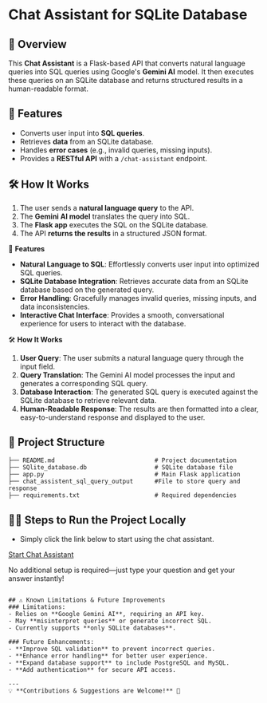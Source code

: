 # Chat Assistant for SQLite Database

## 📌 Overview
This **Chat Assistant** is a Flask-based API that converts natural language queries into SQL queries using Google's **Gemini AI** model. It then executes these queries on an SQLite database and returns structured results in a human-readable format.

## 🚀 Features
- Converts user input into **SQL queries**.
- Retrieves **data** from an SQLite database.
- Handles **error cases** (e.g., invalid queries, missing inputs).
- Provides a **RESTful API** with a `/chat-assistant` endpoint.

## 🛠️ How It Works
1. The user sends a **natural language query** to the API.
2. The **Gemini AI model** translates the query into SQL.
3. The **Flask app** executes the SQL on the SQLite database.
4. The API **returns the results** in a structured JSON format.

🚀 **Features**
- **Natural Language to SQL**: Effortlessly converts user input into optimized SQL queries.
- **SQLite Database Integration**: Retrieves accurate data from an SQLite database based on the generated query.
- **Error Handling**: Gracefully manages invalid queries, missing inputs, and data inconsistencies.
- **Interactive Chat Interface**: Provides a smooth, conversational experience for users to interact with the database.

🛠️ **How It Works**
1. **User Query**: The user submits a natural language query through the input field.
2. **Query Translation**: The Gemini AI model processes the input and generates a corresponding SQL query.
3. **Database Interaction**: The generated SQL query is executed against the SQLite database to retrieve relevant data.
4. **Human-Readable Response**: The results are then formatted into a clear, easy-to-understand response and displayed to the user.



## 📂 Project Structure
```
├── README.md                            # Project documentation
├── SQlite_database.db                   # SQLite database file
├── app.py                               # Main Flask application
├── chat_assistent_sql_query_output      #File to store query and response
├── requirements.txt                     # Required dependencies
```

## 🏃‍♂️ Steps to Run the Project Locally

- Simply click the link below to start using the chat assistant.

[Start Chat Assistant](https://app-chatassistant-hxudf2djuweh7oxrtvybun.streamlit.app/)

No additional setup is required—just type your question and get your answer instantly!
```

## ⚠️ Known Limitations & Future Improvements
### Limitations:
- Relies on **Google Gemini AI**, requiring an API key.
- May **misinterpret queries** or generate incorrect SQL.
- Currently supports **only SQLite databases**.

### Future Enhancements:
- **Improve SQL validation** to prevent incorrect queries.
- **Enhance error handling** for better user experience.
- **Expand database support** to include PostgreSQL and MySQL.
- **Add authentication** for secure API access.

---
💡 **Contributions & Suggestions are Welcome!** 🚀

